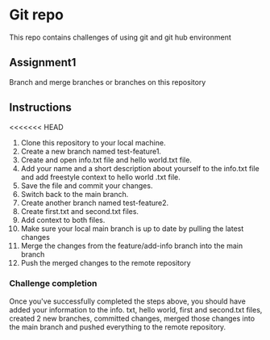 # Git repo 
This repo contains challenges of using git and git hub environment

## Assignment1
Branch and merge branches or branches on this repository 

## Instructions
<<<<<<< HEAD
1. Clone this repository to your local machine.
2. Create a new branch named test-feature1.
3. Create and open  info.txt file and hello world.txt file.
4. Add your name and a short description about yourself to the info.txt file and add freestyle context to hello world .txt file.
5. Save the file and commit your changes.
6. Switch back to the main branch.
7. Create another branch named test-feature2.
8. Create first.txt and second.txt files.
9. Add context to both files.
10. Make sure your local main branch is up to date by pulling the latest changes
11. Merge the changes from the feature/add-info branch into the main branch
12. Push the merged changes to the remote repository

### Challenge completion
Once you've successfully completed the steps above, you should have added your information to the info. txt, hello world, first and second.txt files, created 2 new branches, committed changes, merged those changes into the main branch and pushed everything to the remote repository.
